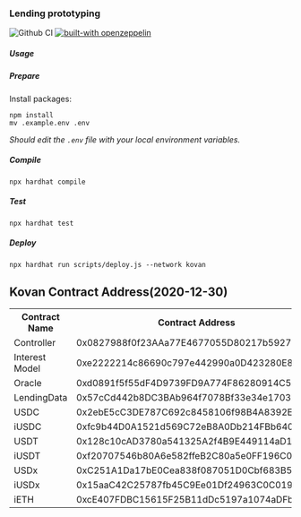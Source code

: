 ### Lending prototyping

![Github CI](https://github.com/dforce-network/curly-telegram/workflows/Node.js%20CI/badge.svg) [![built-with openzeppelin](https://img.shields.io/badge/built%20with-OpenZeppelin-3677FF)](https://docs.openzeppelin.com/)

##### Usage

##### Prepare

Install packages:

```
npm install
mv .example.env .env
```

*Should edit the `.env` file with your local environment variables.*

##### Compile

```
npx hardhat compile
```

##### Test

```
npx hardhat test
```

##### Deploy


```
npx hardhat run scripts/deploy.js --network kovan
```

## Kovan Contract Address(2020-12-30)

<table>
	<tr>
        <th>Contract Name</th>
    	<th>Contract Address</th>
	</tr>
	<tr>
		<td> Controller </td>
		<td> 0x0827988f0f23AAa77E4677055D80217b59279beF </td>
	</tr>
	<tr>
		<td> Interest Model </td>
		<td> 0xe2222214c86690c797e442990a0D423280E89223 </td>
	</tr>
    <tr>
		<td> Oracle </td>
		<td> 0xd0891f5f55dF4D9739FD9A774F86280914C5914d </td>
	</tr>
	<tr>
		<td> LendingData </td>
		<td> 0x57cCd442b8DC3BAb964f7078Bf33e34e1703B5c4 </td>
	</tr>
	<tr>
		<td> USDC </td>
		<td> 0x2ebE5cC3DE787C692c8458106f98B4A8392E111B </td>
	</tr>
    <tr>
		<td> iUSDC </td>
		<td> 0xfc9b44D0A1521d569C72eB8A0Db214FBb6403076 </td>
	</tr>
    <tr>
		<td> USDT </td>
		<td> 0x128c10cAD3780a541325A2f4B9E449114aD11D6b </td>
	</tr>
    <tr>
		<td> iUSDT </td>
		<td> 0xf20707546b80A6e582ffeB2C80a5e0FF196C090E </td>
	</tr>
	<tr>
		<td> USDx </td>
		<td> 0xC251A1Da17bE0Cea838f087051D0Cbf683B53054 </td>
	</tr>
	<tr>
		<td> iUSDx </td>
		<td> 0x15aaC42C25787fb45C9Ee01Df24963C0C019fF58 </td>
	</tr>
	<tr>
		<td> iETH </td>
		<td> 0xcE407FDBC15615F25B11dDc5197a1074aDFb39eA </td>
	</tr>
</table>
